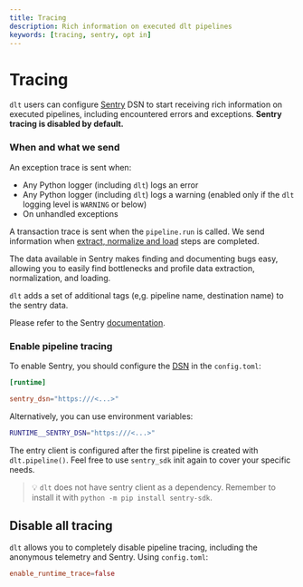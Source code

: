```yaml
---
title: Tracing
description: Rich information on executed dlt pipelines
keywords: [tracing, sentry, opt in]
---
```


# Tracing

`dlt` users can configure [Sentry](https://sentry.io) DSN to start receiving rich information on
executed pipelines, including encountered errors and exceptions. **Sentry tracing is disabled by
default.**

### When and what we send

An exception trace is sent when:

- Any Python logger (including `dlt`) logs an error
- Any Python logger (including `dlt`) logs a warning (enabled only if the `dlt` logging level is
  `WARNING` or below)
- On unhandled exceptions

A transaction trace is sent when the `pipeline.run` is called. We send information when
[extract, normalize and load](../reference/explainers/how-dlt-works.md) steps are completed.

The data available in Sentry makes finding and documenting bugs easy, allowing you to easily find
bottlenecks and profile data extraction, normalization, and loading.

`dlt` adds a set of additional tags (e,g. pipeline name, destination name) to the sentry data.

Please refer to the Sentry [documentation](https://docs.sentry.io/platforms/python/data-collected/).

### Enable pipeline tracing

To enable Sentry, you should configure the
[DSN](https://docs.sentry.io/product/sentry-basics/dsn-explainer/) in the `config.toml`:

```toml
[runtime]

sentry_dsn="https:///<...>"
```

Alternatively, you can use environment variables:

```sh
RUNTIME__SENTRY_DSN="https:///<...>"
```

The entry client is configured after the first pipeline is created with `dlt.pipeline()`. Feel free
to use `sentry_sdk` init again to cover your specific needs.

> 💡 `dlt` does not have sentry client as a dependency. Remember to install it with `python -m pip install sentry-sdk`.

## Disable all tracing

`dlt` allows you to completely disable pipeline tracing, including the anonymous telemetry and
Sentry. Using `config.toml`:

```toml
enable_runtime_trace=false
```
